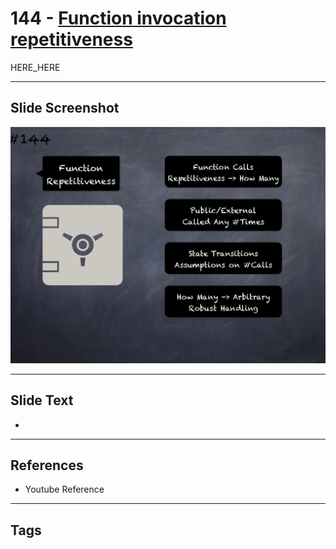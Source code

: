 # 144 - [Function invocation repetitiveness](Function%20invocation%20repetitiveness.md)

HERE_HERE

___
## Slide Screenshot
![0144.png](../../images/pitfalls_and_best_practices201/144.png)
___
## Slide Text
- 
___
## References
- Youtube Reference
___
## Tags